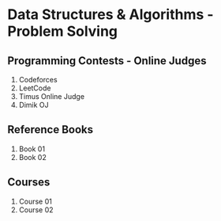 # Data Structures & Algorithms - Problem Solving

## Programming Contests - Online Judges
1. Codeforces
2. LeetCode
3. Timus Online Judge
4. Dimik OJ

## Reference Books
1. Book 01
2. Book 02

## Courses
1. Course 01
2. Course 02
